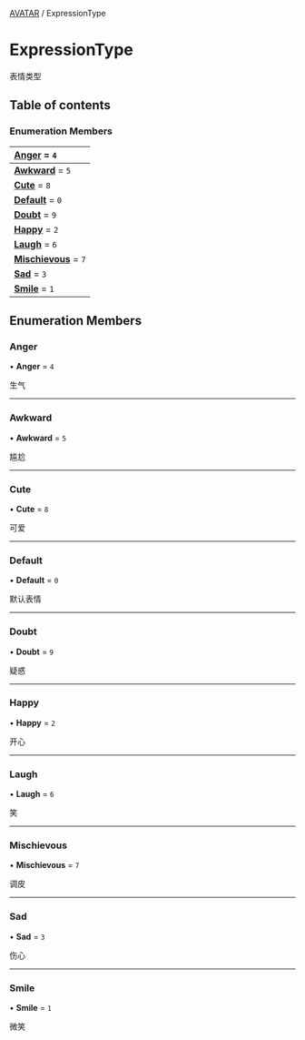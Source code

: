 [AVATAR](../groups/Core.AVATAR.md) / ExpressionType

# ExpressionType <Badge type="tip" text="Enumeration" /> <Score text="ExpressionType" />

<span class="content-big">

表情类型

</span>

## Table of contents

### Enumeration Members <Score text="Enumeration" /> 
| **[Anger](mw.ExpressionType.md#anger)** = ``4``  |
| :----- |
| **[Awkward](mw.ExpressionType.md#awkward)** = ``5`` |
| **[Cute](mw.ExpressionType.md#cute)** = ``8`` |
| **[Default](mw.ExpressionType.md#default)** = ``0`` |
| **[Doubt](mw.ExpressionType.md#doubt)** = ``9`` |
| **[Happy](mw.ExpressionType.md#happy)** = ``2`` |
| **[Laugh](mw.ExpressionType.md#laugh)** = ``6`` |
| **[Mischievous](mw.ExpressionType.md#mischievous)** = ``7`` |
| **[Sad](mw.ExpressionType.md#sad)** = ``3`` |
| **[Smile](mw.ExpressionType.md#smile)** = ``1`` |

## Enumeration Members

### Anger <Score text="Anger" /> 

• **Anger** = ``4``

生气

___

### Awkward <Score text="Awkward" /> 

• **Awkward** = ``5``

尴尬

___

### Cute <Score text="Cute" /> 

• **Cute** = ``8``

可爱

___

### Default <Score text="Default" /> 

• **Default** = ``0``

默认表情

___

### Doubt <Score text="Doubt" /> 

• **Doubt** = ``9``

疑惑

___

### Happy <Score text="Happy" /> 

• **Happy** = ``2``

开心

___

### Laugh <Score text="Laugh" /> 

• **Laugh** = ``6``

笑

___

### Mischievous <Score text="Mischievous" /> 

• **Mischievous** = ``7``

调皮

___

### Sad <Score text="Sad" /> 

• **Sad** = ``3``

伤心

___

### Smile <Score text="Smile" /> 

• **Smile** = ``1``

微笑
